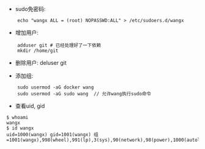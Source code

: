 * sudo免密码:
```
    echo "wangx ALL = (root) NOPASSWD:ALL" > /etc/sudoers.d/wangx
```

* 增加用户:   
```
    adduser git # 已经处理好了一下依赖
    mkdir /home/git
```
* 删除用户:   deluser git

* 添加组:
```
    sudo usermod -aG docker wang
    sudo usermod -aG sudo wang  // 允许wang执行sudo命令
```

* 查看uid, gid
```
$ whoami
wangx
$ id wangx
uid=1000(wangx) gid=1001(wangx) 组=1001(wangx),998(wheel),991(lp),3(sys),90(network),98(power),1000(autologin),965(docker)
```
